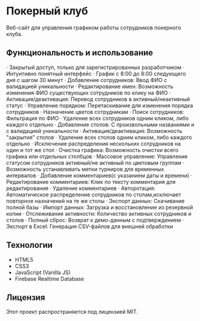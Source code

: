 # Покерный клуб

Веб-сайт для управления графиком работы сотрудников покерного клуба.

## Функциональность и использование 

· Закрытый доступ, только для зарегистрированных разработчиком
· Интуитивно понятный интерфейс
· График с 8:00 до 8:00 следующего дня с шагом 30 минут
· Добавление сотрудников: Ввод ФИО с валидацией уникальности
· Редактирование имен: Возможность изменения ФИО существующих сотрудников по клику на ФИО
· Активация/деактивация: Перевод сотрудников в активный/неактивный статус
· Управление порядком: Перетаскивание для изменения порядка сотрудников
· Назначение цветов сотрудникам
· Поиск сотрудников: Фильтрация по ФИО
· Удаление всех сотрудников одним кликом, либо каждого отдельно
· Добавление столов: С произвольными названиями и с валидацией уникальности
· Активация/деактивация: Возможность "закрытия" столов
· Удаление всех столов одним кликом, либо каждого отдельно 
· Исключение распределения нескольких сотрудников на один и тот же стол 
· Очистка графика: Возможность очистки всего графика или отдельных столбцов
· Массовое управление: Управление статусом сотрудников активный/не активный по цветовым группам
· Возможность устанавливать метки турниров для временных интервалов
· Добавление комментариев(с указанием даты и времени)
· Редактирование комментариев: Клик по тексту комментария для редактирования
· Удаление комментариев
· Авторотация: Автоматическое распределение сотрудников по столам,исключает повторное назначений на те же столы
· Экспорт данных: Скачивание полной базы 
· Импорт данных: Загрузка и восстановление из резервной копии
· Отслеживание активности: Количество активных сотрудников и столов
· Полный сброс: Возврат к демо-данным с подтверждением
· Экспорт в Excel: Генерация CSV-файлов для внешней обработки

## Технологии

- HTML5
- CSS3
- JavaScript (Vanilla JS)
- Firebase Realtime Database
## Лицензия


Этот проект распространяется под лицензией MIT.

